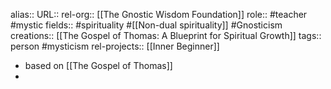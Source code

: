 alias::
URL::
rel-org:: [[The Gnostic Wisdom Foundation]]
role:: #teacher #mystic
fields:: #spirituality #[[Non-dual spirituality]] #Gnosticism
creations:: [[The Gospel of Thomas: A Blueprint for Spiritual Growth]]
tags:: person #mysticism
rel-projects:: [[Inner Beginner]]


- based on [[The Gospel of Thomas]]
-
